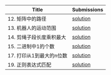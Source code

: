 |Title|Submissions|
|------|------|
|12. 矩阵中的路径|[solution](https://github.com/zybotian/leetcode/blob/master/src/main/java/offer/MatrixSearchWord.java)|
|13. 机器人的运动范围|[solution](https://github.com/zybotian/leetcode/blob/master/src/main/java/offer/RobotRange.java)|
|14. 剪绳子段长度乘积最大|[solution](https://github.com/zybotian/leetcode/blob/master/src/main/java/offer/MaxProductOfLines.java)|
|15. 二进制中1的个数|[solution](https://github.com/zybotian/leetcode/blob/master/src/main/java/offer/NumberOf1bit.java)|
|17. 打印从1到最大的n位数|[solution](https://github.com/zybotian/leetcode/blob/master/src/main/java/offer/Print1toNDigits.java)|
|19. 正则表达式匹配|[solution](https://github.com/zybotian/leetcode/blob/master/src/main/java/offer/ExpressionMatch.java)|